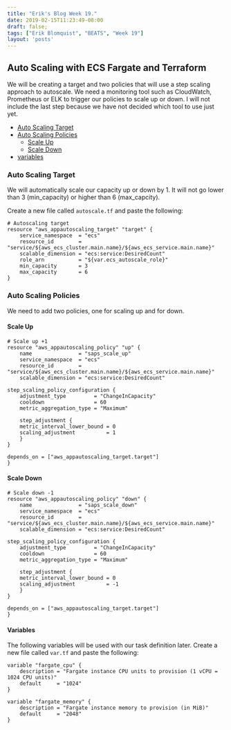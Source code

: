```yaml
---
title: "Erik's Blog Week 19."
date: 2019-02-15T11:23:49-08:00
draft: false;
tags: ["Erik Blomquist", "BEATS", "Week 19"]
layout: 'posts'
---
```


## Auto Scaling with ECS Fargate and Terraform
We will be creating a target and two policies that will use a step scaling approach to autoscale. We need a monitoring tool such as CloudWatch, Prometheus or ELK to trigger our policies to scale up or down. I will not include the last step because we have not decided which tool to use just yet.

- [Auto Scaling Target](#auto-scaling-target)
- [Auto Scaling Policies](#auto-scaling-policies)
    - [Scale Up](#scale-up)
    - [Scale Down](#scale-down)
- [variables](#variables)

### Auto Scaling Target
We will automatically scale our capacity up or down by 1. It will not go lower than 3 (min_capacity) or higher than 6 (max_capcity). 

Create a new file called `autoscale.tf` and paste the following:

    # Autoscaling target
    resource "aws_appautoscaling_target" "target" {
        service_namespace  = "ecs"
        resource_id        = "service/${aws_ecs_cluster.main.name}/${aws_ecs_service.main.name}"
        scalable_dimension = "ecs:service:DesiredCount"
        role_arn           = "${var.ecs_autoscale_role}"
        min_capacity       = 3
        max_capacity       = 6
    }


### Auto Scaling Policies
We need to add two policies, one for scaling up and for down.

#### Scale Up

    # Scale up +1
    resource "aws_appautoscaling_policy" "up" {
        name               = "saps_scale_up"
        service_namespace  = "ecs"
        resource_id        = "service/${aws_ecs_cluster.main.name}/${aws_ecs_service.main.name}"
        scalable_dimension = "ecs:service:DesiredCount"

    step_scaling_policy_configuration {
        adjustment_type         = "ChangeInCapacity"
        cooldown                = 60
        metric_aggregation_type = "Maximum"

        step_adjustment {
        metric_interval_lower_bound = 0
        scaling_adjustment          = 1
        }
    }

    depends_on = ["aws_appautoscaling_target.target"]
    }

#### Scale Down

    # Scale down -1
    resource "aws_appautoscaling_policy" "down" {
        name               = "saps_scale_down"
        service_namespace  = "ecs"
        resource_id        = "service/${aws_ecs_cluster.main.name}/${aws_ecs_service.main.name}"
        scalable_dimension = "ecs:service:DesiredCount"

    step_scaling_policy_configuration {
        adjustment_type         = "ChangeInCapacity"
        cooldown                = 60
        metric_aggregation_type = "Maximum"

        step_adjustment {
        metric_interval_lower_bound = 0
        scaling_adjustment          = -1
        }
    }

    depends_on = ["aws_appautoscaling_target.target"]
    }

#### Variables
The following variables will be used with our task definition later. Create a new file called `var.tf` and paste the following:

    variable "fargate_cpu" {
        description = "Fargate instance CPU units to provision (1 vCPU = 1024 CPU units)"
        default     = "1024"
    }

    variable "fargate_memory" {
        description = "Fargate instance memory to provision (in MiB)"
        default     = "2048"
    }